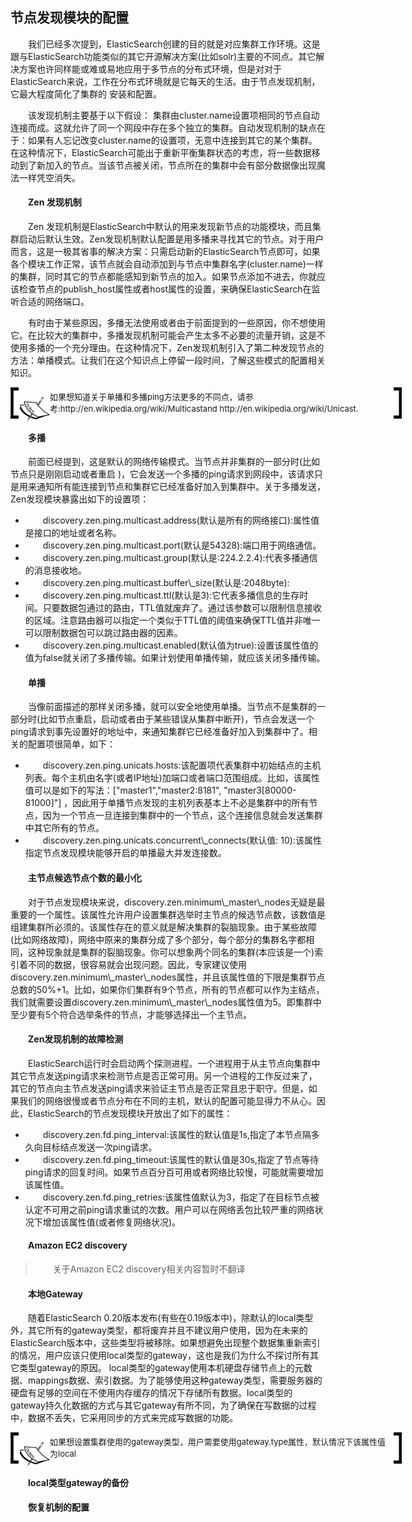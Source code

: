 ## 节点发现模块的配置
<div style="text-indent:2em;">
<p>我们已经多次提到，ElasticSearch创建的目的就是对应集群工作环境。这是跟与ElasticSearch功能类似的其它开源解决方案(比如solr)主要的不同点。其它解决方案也许同样能或难或易地应用于多节点的分布式环境，但是对对于ElasticSearch来说，工作在分布式环境就是它每天的生活。由于节点发现机制，它最大程度简化了集群的 安装和配置。</p>
<p>该发现机制主要基于以下假设：
集群由cluster.name设置项相同的节点自动连接而成。这就允许了同一个网段中存在多个独立的集群。自动发现机制的缺点在于：如果有人忘记改变cluster.name的设置项，无意中连接到其它的某个集群。在这种情况下，ElasticSearch可能出于重新平衡集群状态的考虑，将一些数据移动到了新加入的节点。当该节点被关闭，节点所在的集群中会有部分数据像出现魔法一样凭空消失。 </p>

<h4>Zen 发现机制</h4>
<p>Zen 发现机制是ElasticSearch中默认的用来发现新节点的功能模块，而且集群启动后默认生效。Zen发现机制默认配置是用多播来寻找其它的节点。对于用户而言，这是一极其省事的解决方案：只需启动新的ElasticSearch节点即可，如果各个模块工作正常，该节点就会自动添加到与节点中集群名字(cluster.name)一样的集群，同时其它的节点都能感知到新节点的加入。如果节点添加不进去，你就应该检查节点的publish_host属性或者host属性的设置，来确保ElasticSearch在监听合适的网络端口。 </p>
<p>
有时由于某些原因，多播无法使用或者由于前面提到的一些原因，你不想使用它。在比较大的集群中，多播发现机制可能会产生太多不必要的流量开销，这是不使用多播的一个充分理由。在这种情况下，Zen发现机制引入了第二种发现节点的方法：单播模式。让我们在这个知识点上停留一段时间，了解这些模式的配置相关知识。
</p>
<!--note structure -->
<div style="height:50px;width:650px;text-indent:0em;">
<div style="float:left;width:13px;height:100%; background:black;">
  <img src="../lm.png" height="40px" width="13px" style="margin-top:5px;"/>
</div>
<div style="float:left;width:50px;height:100%;position:relative;">
	<img src="../note.png" style="position:absolute; top:30%; "/>
</div>
<div style="float:left; width:550px;height:100%;">
	<p style="font-size:13px;margin-top:5px;">如果想知道关于单播和多播ping方法更多的不同点，请参考:http://en.wikipedia.org/wiki/Multicastand http://en.wikipedia.org/wiki/Unicast. </p>
</div>
<div style="float:left;width:13px;height:100%;background:black;">
  <img src="../rm.png" height="40px" width="13px" style="margin-top:5px;"/>
</div>
</div> <!-- end of note structure -->

<h4>多播</h4>
<p>前面已经提到，这是默认的网络传输模式。当节点并非集群的一部分时(比如节点只是刚刚启动或者重启 )，它会发送一个多播的ping请求到网段中，该请求只是用来通知所有能连接到节点和集群它已经准备好加入到集群中。关于多播发送，Zen发现模块暴露出如下的设置项：
<ul>
<li>discovery.zen.ping.multicast.address(默认是所有的网络接口):属性值是接口的地址或者名称。</li>
<li>discovery.zen.ping.multicast.port(默认是54328):端口用于网络通信。</li>
<li>discovery.zen.ping.multicast.group(默认是:224.2.2.4):代表多播通信的消息接收地。</li>
<li>discovery.zen.ping.multicast.buffer\_size(默认是:2048byte):</li>
<li>discovery.zen.ping.multicast.ttl(默认是3):它代表多播信息的生存时间。只要数据包通过的路由，TTL值就废弃了。通过该参数可以限制信息接收的区域。注意路由器可以指定一个类似于TTL值的阈值来确保TTL值并非唯一可以限制数据包可以跳过路由器的因素。</li>
<li>discovery.zen.ping.multicast.enabled(默认值为true):设置该属性值的值为false就关闭了多播传输。如果计划使用单播传输，就应该关闭多播传输。 </li>
</ul>
</p>

<h4>单播</h4>
<p>当像前面描述的那样关闭多播，就可以安全地使用单播。当节点不是集群的一部分时(比如节点重启，启动或者由于某些错误从集群中断开)，节点会发送一个ping请求到事先设置好的地址中，来通知集群它已经准备好加入到集群中了。相关的配置项很简单，如下：
<ul>
<li>discovery.zen.ping.unicats.hosts:该配置项代表集群中初始结点的主机列表。每个主机由名字(或者IP地址)加端口或者端口范围组成。比如，该属性值可以是如下的写法：["master1","master2:8181", "master3[80000-81000]"] ，因此用于单播节点发现的主机列表基本上不必是集群中的所有节点，因为一个节点一旦连接到集群中的一个节点，这个连接信息就会发送集群中其它所有的节点。 </li>
<li> discovery.zen.ping.unicats.concurrent\_connects(默认值: 10):该属性指定节点发现模块能够开启的单播最大并发连接数。</li>
</ul>
</p>

<h4>主节点候选节点个数的最小化</h4>
<p>对于节点发现模块来说，discovery.zen.minimum\_master\_nodes无疑是最重要的一个属性。该属性允许用户设置集群选举时主节点的候选节点数，该数值是组建集群所必须的。该属性存在的意义就是解决集群的裂脑现象。由于某些故障(比如网络故障)，网络中原来的集群分成了多个部分，每个部分的集群名字都相同，这种现象就是集群的裂脑现象。你可以想象两个同名的集群(本应该是一个)索引着不同的数据，很容易就会出现问题。因此，专家建议使用discovery.zen.minimum\_master\_nodes属性，并且该属性值的下限是集群节点总数的50%+1。比如，如果你们集群有9个节点，所有的节点都可以作为主结点，我们就需要设置discovery.zen.minimum\_master\_nodes属性值为5。即集群中至少要有5个符合选举条件的节点，才能够选择出一个主节点。 </p>

<h4>Zen发现机制的故障检测</h4>
<p>ElasticSearch运行时会启动两个探测进程。一个进程用于从主节点向集群中其它节点发送ping请求来检测节点是否正常可用。另一个进程的工作反过来了，其它的节点向主节点发送ping请求来验证主节点是否正常且忠于职守。但是，如果我们的网络很慢或者节点分布在不同的主机，默认的配置可能显得力不从心。因此，ElasticSearch的节点发现模块开放出了如下的属性：
<ul>
<li>discovery.zen.fd.ping_interval:该属性的默认值是1s,指定了本节点隔多久向目标结点发送一次ping请求。</li>
<li>discovery.zen.fd.ping_timeout:该属性的默认值是30s,指定了节点等待ping请求的回复时间。如果节点百分百可用或者网络比较慢，可能就需要增加该属性值。</li>
<li>discovery.zen.fd.ping_retries:该属性值默认为3，指定了在目标节点被认定不可用之前ping请求重试的次数。用户可以在网络丢包比较严重的网络状况下增加该属性值(或者修复网络状况)。</li>
</ul>
</p>

<h4>Amazon EC2 discovery</h4>
<blockquote>
    关于Amazon EC2 discovery相关内容暂时不翻译
</blockquote>

<h4>本地Gateway</h4>
<p>随着ElasticSearch 0.20版本发布(有些在0.19版本中)，除默认的local类型外，其它所有的gateway类型，都将废弃并且不建议用户使用，因为在未来的ElasticSearch版本中，这些类型将被移除。如果想避免出现整个数据集重新索引的情况，用户应该只使用local类型的gateway，这也是我们为什么不探讨所有其它类型gateway的原因。
local类型的gateway使用本机硬盘存储节点上的元数据、mappings数据、索引数据。为了能够使用这种gateway类型，需要服务器的硬盘有足够的空间在不使用内存缓存的情况下存储所有数据。local类型的gateway持久化数据的方式与其它gateway有所不同，为了确保在写数据的过程中，数据不丢失，它采用同步的方式来完成写数据的功能。
</p>
<!--note structure -->
<div style="height:50px;width:650px;text-indent:0em;">
<div style="float:left;width:13px;height:100%; background:black;">
  <img src="../lm.png" height="40px" width="13px" style="margin-top:5px;"/>
</div>
<div style="float:left;width:50px;height:100%;position:relative;">
	<img src="../note.png" style="position:absolute; top:30%; "/>
</div>
<div style="float:left; width:550px;height:100%;">
	<p style="font-size:13px;margin-top:5px;">如果想设置集群使用的gateway类型，用户需要使用gateway.type属性，默认情况下该属性值为local </p>
</div>
<div style="float:left;width:13px;height:100%;background:black;">
  <img src="../rm.png" height="40px" width="13px" style="margin-top:5px;"/>
</div>
</div> <!-- end of note structure -->

<h4>local类型gateway的备份</h4>
<p></p>
<h4>恢复机制的配置</h4>
<p></p>
</div>


